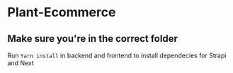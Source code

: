 # Plant-Ecommerce

## Make sure you're in the correct folder

Run `Yarn install` in backend and frontend to install dependecies for Strapi and Next
